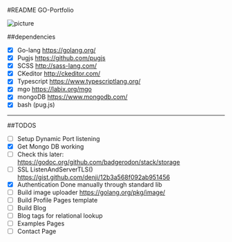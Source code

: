 #README GO-Portfolio

![picture](http://www.slate.com/content/dam/slate/articles/technology/technology/2014/06/140604_TECH_GoGopher.jpg.CROP.original-original.jpg)

##dependencies 
- [x] Go-lang https://golang.org/
- [x] Pugjs https://github.com/pugjs
- [x] SCSS http://sass-lang.com/
- [x] CKeditor http://ckeditor.com/
- [x] Typescript https://www.typescriptlang.org/
- [x] mgo https://labix.org/mgo
- [x] mongoDB https://www.mongodb.com/
- [x] bash (pug.js)

----

##TODOS
- [ ] Setup Dynamic Port listening
- [x] Get Mongo DB working
- [ ] Check this later: https://godoc.org/github.com/badgerodon/stack/storage
- [ ] SSL ListenAndServerTLS() https://gist.github.com/denji/12b3a568f092ab951456
- [x] Authentication Done manually through standard lib
- [ ] Build image uploader https://golang.org/pkg/image/
- [ ] Build Profile Pages template
- [ ] Build Blog
- [ ] Blog tags for relational lookup
- [ ] Examples Pages
- [ ] Contact Page
